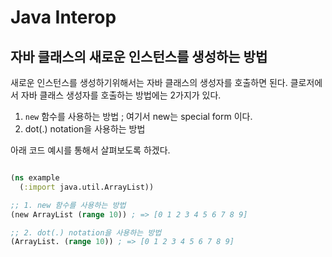 
# Java Interop

## 자바 클래스의 새로운 인스턴스를 생성하는 방법

새로운 인스턴스를 생성하기위해서는 자바 클래스의 생성자를 호출하면 된다. 클로저에서 자바 클래스 생성자를 호출하는 방법에는 2가지가 있다.

1. `new` 함수를 사용하는 방법 ; 여기서 new는 special form 이다.
2. dot(.) notation을 사용하는 방법

아래 코드 예시를 통해서 살펴보도록 하겠다.

```clojure

(ns example
  (:import java.util.ArrayList))

;; 1. new 함수를 사용하는 방법
(new ArrayList (range 10)) ; => [0 1 2 3 4 5 6 7 8 9]

;; 2. dot(.) notation을 사용하는 방법
(ArrayList. (range 10)) ; => [0 1 2 3 4 5 6 7 8 9]
```


